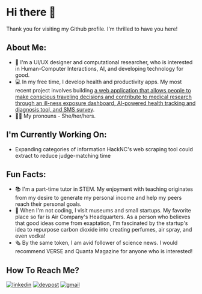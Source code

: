 # Hi there 👋

Thank you for visiting my Github profile. I'm thrilled to have you here!

## About Me:
- 🔬 I'm a UI/UX designer and computational researcher, who is interested in Human-Computer Interactions, AI, and developing technology for good.
- 💻 In my free time, I develop health and productivity apps. My most recent project involves building [a web application that allows people to make conscious traveling decisions and contribute to medical research through an ill-ness exposure dashboard, AI-powered health tracking and diagnosis tool, and SMS survey](https://devpost.com/software/feel-track). 
- 👩🏻 My pronouns - She/her/hers.

## I'm Currently Working On:
- Expanding categories of information HackNC's web scraping tool could extract to reduce judge-matching time

## Fun Facts:
- 📚 I'm a part-time tutor in STEM. My enjoyment with teaching originates from my desire to generate my personal income and help my peers reach their personal goals.
- 🔭 When I'm not coding, I visit museums and small startups. My favorite place so far is Air Company's Headquarters. As a person who believes that good ideas come from exaptation, I'm fascinated by the startup's idea to repurpose carbon dioxide into creating perfumes, air spray, and even vodka!
- 🗞 By the same token, I am avid follower of science news. I would recommend VERSE and Quanta Magazine for anyone who is interested!

## How To Reach Me?
[![linkedin](https://img.shields.io/badge/LinkedIn-0A66C2?style=for-the-badge&logo=LinkedIn&logoColor=white)](https://www.linkedin.com/in/ngan-ho-3027461a4/)
[![devpost](https://img.shields.io/badge/Devpost-0078D7?style=for-the-badge&logo=Devpost&logoColor=white)](https://devpost.com/melioraho9?ref_content=user-portfolio&ref_feature=portfolio&ref_medium=global-nav)
[![gmail](https://img.shields.io/badge/Gmail-EA4335?style=for-the-badge&logo=Gmail&logoColor=white)](mailto:nho10@fordham.edu)
